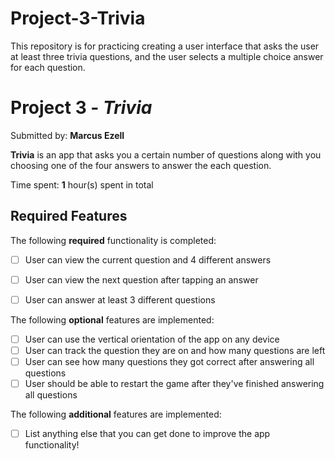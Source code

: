 # Project-3-Trivia
This repository is for practicing creating a user interface that asks the user at least three trivia questions, and the user selects a multiple choice answer for each question.
# Project 3 - *Trivia*

Submitted by: **Marcus Ezell**

**Trivia** is an app that asks you a certain number of questions along with you choosing one of the four answers to answer the each question. 

Time spent: **1** hour(s) spent in total

## Required Features

The following **required** functionality is completed:

- [ ] User can view the current question and 4 different answers
- [ ] User can view the next question after tapping an answer
- [ ] User can answer at least 3 different questions


The following **optional** features are implemented:

- [ ] User can use the vertical orientation of the app on any device
- [ ] User can track the question they are on and how many questions are left
- [ ] User can see how many questions they got correct after answering all questions
- [ ] User should be able to restart the game after they've finished answering all questions

The following **additional** features are implemented:

- [ ] List anything else that you can get done to improve the app functionality!
